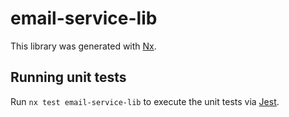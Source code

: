 # email-service-lib

This library was generated with [Nx](https://nx.dev).

## Running unit tests

Run `nx test email-service-lib` to execute the unit tests via [Jest](https://jestjs.io).
